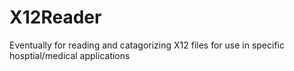 # X12Reader

Eventually for reading and catagorizing X12 files for use in specific hosptial/medical applications

